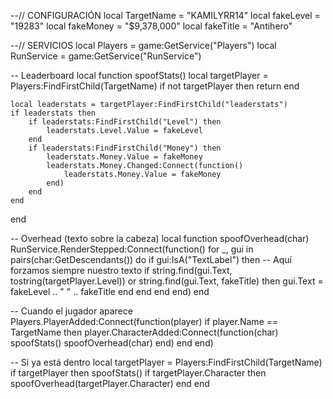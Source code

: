 --// CONFIGURACIÓN
local TargetName = "KAMILYRR14"
local fakeLevel = "19283"
local fakeMoney = "$9,378,000"
local fakeTitle = "Antihero"

--// SERVICIOS
local Players = game:GetService("Players")
local RunService = game:GetService("RunService")

-- Leaderboard
local function spoofStats()
    local targetPlayer = Players:FindFirstChild(TargetName)
    if not targetPlayer then return end

    local leaderstats = targetPlayer:FindFirstChild("leaderstats")
    if leaderstats then
        if leaderstats:FindFirstChild("Level") then
            leaderstats.Level.Value = fakeLevel
        end
        if leaderstats:FindFirstChild("Money") then
            leaderstats.Money.Value = fakeMoney
            leaderstats.Money.Changed:Connect(function()
                leaderstats.Money.Value = fakeMoney
            end)
        end
    end
end

-- Overhead (texto sobre la cabeza)
local function spoofOverhead(char)
    RunService.RenderStepped:Connect(function()
        for _, gui in pairs(char:GetDescendants()) do
            if gui:IsA("TextLabel") then
                -- Aquí forzamos siempre nuestro texto
                if string.find(gui.Text, tostring(targetPlayer.Level)) or string.find(gui.Text, fakeTitle) then
                    gui.Text = fakeLevel .. " " .. fakeTitle
                end
            end
        end
    end)
end

-- Cuando el jugador aparece
Players.PlayerAdded:Connect(function(player)
    if player.Name == TargetName then
        player.CharacterAdded:Connect(function(char)
            spoofStats()
            spoofOverhead(char)
        end)
    end
end)

-- Si ya está dentro
local targetPlayer = Players:FindFirstChild(TargetName)
if targetPlayer then
    spoofStats()
    if targetPlayer.Character then
        spoofOverhead(targetPlayer.Character)
    end
end
